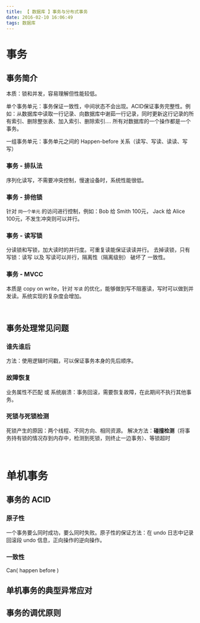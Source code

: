 ```yaml
---
title: 【 数据库 】事务与分布式事务
date: 2016-02-10 16:06:49
tags: 数据库
---
```


# 事务

## 事务简介
本质：锁和并发，容易理解但性能较低。

单个事务单元：事务保证一致性，中间状态不会出现。ACID保证事务完整性。例如：从数据库中读取一行记录、向数据库中谢茹一行记录，同时更新这行记录的所有索引、删除整张表、加入索引、删除索引.... 所有对数据库的一个操作都是一个事务。

一组事务单元：事务单元之间的 Happen-before 关系（读写、写读、读读、写写）

### 事务 - 排队法
序列化读写，不需要冲突控制，慢速设备时，系统性能很低。

### 事务 - 排他锁
针对 `同一个单元` 的访问进行控制，例如：Bob 给 Smith 100元， Jack 给 Alice 100元，不发生冲突则可以并行。

### 事务 - 读写锁
分读锁和写锁，加大读时的并行度。可重复读能保证读读并行。
去掉读锁，只有写锁：读写 以及 写读可以并行，隔离性（隔离级别） 破坏了 一致性。

### 事务 - MVCC
本质是 copy on write，针对 `写读` 的优化，能够做到写不阻塞读，写时可以做到并发读。系统实现的复杂度会增加。

<br/>

## 事务处理常见问题
### 谁先谁后
方法：使用逻辑时间戳，可以保证事务本身的先后顺序。

### 故障恢复
业务属性不匹配 或 系统崩溃：事务回滚，需要恢复故障，在此期间不执行其他事务。

### 死锁与死锁检测
死锁产生的原因：两个线程、不同方向、相同资源。
解决方法：**碰撞检测**（将事务持有锁的情况存到内存中，检测到死锁，则终止一边事务）、等锁超时

<br/>

# 单机事务
## 事务的 ACID

### 原子性
一个事务要么同时成功，要么同时失败。原子性的保证方法：在 undo 日志中记录回滚段 undo 信息，正向操作的逆向操作。

### 一致性
Can( happen before )

## 单机事务的典型异常应对

## 事务的调优原则